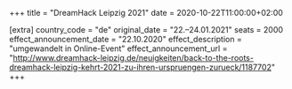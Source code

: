 +++
title = "DreamHack Leipzig 2021"
date = 2020-10-22T11:00:00+02:00

[extra]
country_code = "de"
original_date = "22.–24.01.2021"
seats = 2000
effect_announcement_date = "22.10.2020"
effect_description = "umgewandelt in Online-Event"
effect_announcement_url = "http://www.dreamhack-leipzig.de/neuigkeiten/back-to-the-roots-dreamhack-leipzig-kehrt-2021-zu-ihren-urspruengen-zurueck/1187702"
+++
